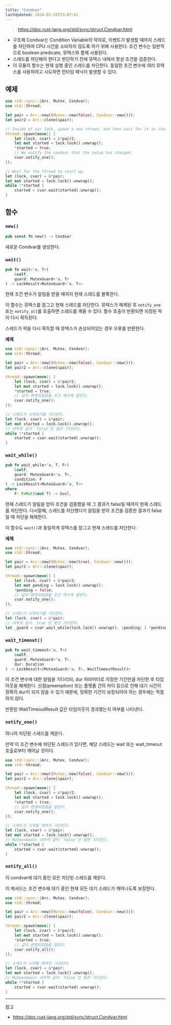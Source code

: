```yaml
---
title: "Condvar"
lastUpdated: 2024-03-28T23:07:01
---
```

> https://doc.rust-lang.org/std/sync/struct.Condvar.html

- 구조체 Condvar는 Condition Variable의 약자로, 이벤트가 발생할 때까지 스레드를 차단하여 CPU 시간을 소비하지 않도록 하기 위해 사용한다. 조건 변수는 일반적으로 boolean predicate, 뮤텍스와 함께 사용된다. 
- 스레드를 차단해야 한다고 판단하기 전에 뮤텍스 내에서 항상 조건을 검증한다.
- 이 모듈의 함수는 현재 실행 중인 스레드를 차단한다. 동일한 조건 변수에 여러 뮤텍스를 사용하려고 시도하면 런타임 패닉이 발생할 수 있다.

## 예제

```rust
use std::sync::{Arc, Mutex, Condvar};
use std::thread;

let pair = Arc::new((Mutex::new(false), Condvar::new()));
let pair2 = Arc::clone(&pair);

// Inside of our lock, spawn a new thread, and then wait for it to start.
thread::spawn(move|| {
    let (lock, cvar) = &*pair2;
    let mut started = lock.lock().unwrap();
    *started = true;
    // We notify the condvar that the value has changed.
    cvar.notify_one();
});

// Wait for the thread to start up.
let (lock, cvar) = &*pair;
let mut started = lock.lock().unwrap();
while !*started {
    started = cvar.wait(started).unwrap();
}
```

## 함수

### `new()`

```rust
pub const fn new() -> Condvar
```

새로운 Condvar를 생성한다.

### `wait()`

```rust
pub fn wait<'a, T>(
    &self,
    guard: MutexGuard<'a, T>
) -> LockResult<MutexGuard<'a, T>>
```

현재 조건 변수가 알림을 받을 때까지 현재 스레드를 블록한다.

이 함수는 뮤텍스를 잠그고 현재 스레드를 차단한다. 뮤텍스가 해제된 후 `notify_one` 또는 `notify_all`를 호출하면 스레드를 깨울 수 있다. 함수 호출이 반환되면 지정된 락이 다시 획득된다.

스레드가 락을 다시 획득할 때 뮤텍스가 손상되어있는 경우 오류를 반환한다.

**예제**

```rust
use std::sync::{Arc, Mutex, Condvar};
use std::thread;

let pair = Arc::new((Mutex::new(false), Condvar::new()));
let pair2 = Arc::clone(&pair);

thread::spawn(move|| {
    let (lock, cvar) = &*pair2;
    let mut started = lock.lock().unwrap();
    *started = true;
    // 값이 변경되었음을 조건 변수에 알린다.
    cvar.notify_one();
});

// 스레드가 시작되기를 기다린다.
let (lock, cvar) = &*pair;
let mut started = lock.lock().unwrap();
// 내부의 값이 `false`인 동안 기다린다.
while !*started {
    started = cvar.wait(started).unwrap();
}
```

### `wait_while()`

```rust
pub fn wait_while<'a, T, F>(
    &self,
    guard: MutexGuard<'a, T>,
    condition: F
) -> LockResult<MutexGuard<'a, T>>
where
    F: FnMut(&mut T) -> bool,
```

현재 스레드가 알림을 받아 조건을 검증했을 때 그 결과가 false일 때까지 현재 스레드를 차단한다. 다시말해, 스레드를 차단했다가 알림을 받아 조건을 검증한 결과가 false일 때 차단을 해제한다.

이 함수도 `wait()`과 동일하게 뮤텍스를 잠그고 현재 스레드를 차단한다.

**예제**
```rust
use std::sync::{Arc, Mutex, Condvar};
use std::thread;

let pair = Arc::new((Mutex::new(true), Condvar::new()));
let pair2 = Arc::clone(&pair);

thread::spawn(move|| {
    let (lock, cvar) = &*pair2;
    let mut pending = lock.lock().unwrap();
    *pending = false;
    // 값이 변경되었음을 조건 변수에 알린다.
    cvar.notify_one();
});

// 스레드가 시작되기를 기다란다.
let (lock, cvar) = &*pair;
// 내부의 값이 `true`인 동안 기다린다.
let _guard = cvar.wait_while(lock.lock().unwrap(), |pending| { *pending }).unwrap();
```

### `wait_timeout()`

```rust
pub fn wait_timeout<'a, T>(
    &self,
    guard: MutexGuard<'a, T>,
    dur: Duration
) -> LockResult<(MutexGuard<'a, T>, WaitTimeoutResult)>
```

이 조건 변수에 대한 알림을 기다리되, dur 파라미터로 지정한 기간만큼 차단한 후 타임아웃을 해제한다. 선점(preemption) 또는 플랫폼 간의 차이 등으로 인해 대기 시간이 정확히 dur이 되지 않을 수 있기 때문에, 정확한 기간이 보장되어야 하는 경우에는 적절하지 않다.

반환된 WaitTimeoutResult 값은 타임아웃이 경과했는지 여부를 나타낸다.

### `notify_one()`

하나의 차단된 스레드를 깨운다.

만약 이 조건 변수에 차단된 스레드가 있다면, 해당 스레드는 wait 또는 wait_timeout 호출로부터 깨어날 것이다.

```rust
use std::sync::{Arc, Mutex, Condvar};
use std::thread;

let pair = Arc::new((Mutex::new(false), Condvar::new()));
let pair2 = Arc::clone(&pair);

thread::spawn(move|| {
    let (lock, cvar) = &*pair2;
    let mut started = lock.lock().unwrap();
    *started = true;
    // 값이 변경되었음을 알린다.
    cvar.notify_one();
});

// 스레드가 시작될 때까지 기다린다.
let (lock, cvar) = &*pair;
let mut started = lock.lock().unwrap();
// Mutex<bool> 내부의 값이 `false`인 동안 기다린다.
while !*started {
    started = cvar.wait(started).unwrap();
}
```

### `notify_all()`

이 condvar에 대기 중인 모든 차단된 스레드를 깨운다.

이 메서드는 조건 변수에 대기 중인 현재 모든 대기 스레드가 깨어나도록 보장한다.

```rust
use std::sync::{Arc, Mutex, Condvar};
use std::thread;

let pair = Arc::new((Mutex::new(false), Condvar::new()));
let pair2 = Arc::clone(&pair);

thread::spawn(move|| {
    let (lock, cvar) = &*pair2;
    let mut started = lock.lock().unwrap();
    *started = true;
    // 값이 변경되었음을 알린다.
    cvar.notify_all();
});

// 스레드가 시작될 때까지 기다린다.
let (lock, cvar) = &*pair;
let mut started = lock.lock().unwrap();
// Mutex<bool> 내부의 값이 `false`인 동안 기다린다.
while !*started {
    started = cvar.wait(started).unwrap();
}
```

---
참고
- https://doc.rust-lang.org/std/sync/struct.Condvar.html
